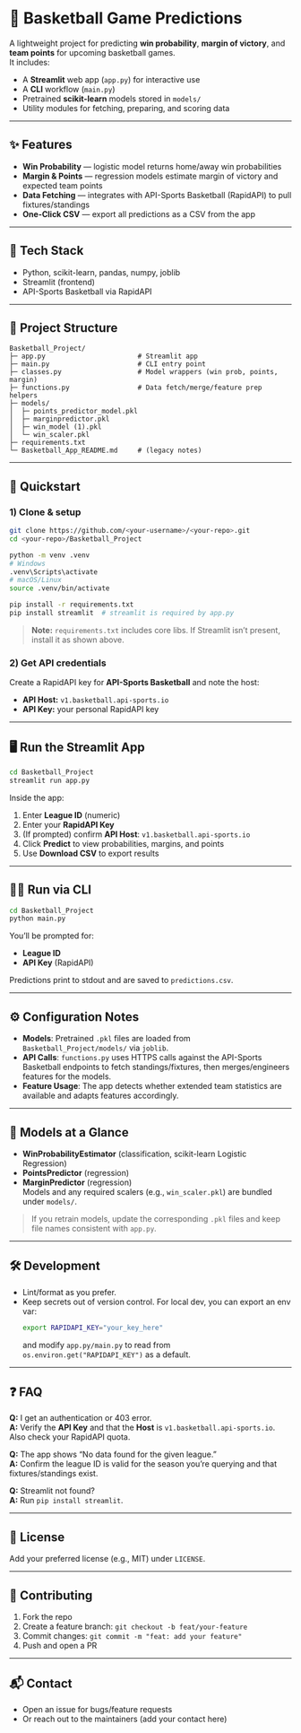 # 🏀 Basketball Game Predictions

A lightweight project for predicting **win probability**, **margin of victory**, and **team points** for upcoming basketball games.  
It includes:

- A **Streamlit** web app (`app.py`) for interactive use
- A **CLI** workflow (`main.py`)
- Pretrained **scikit-learn** models stored in `models/`
- Utility modules for fetching, preparing, and scoring data

---

## ✨ Features

- **Win Probability** — logistic model returns home/away win probabilities  
- **Margin & Points** — regression models estimate margin of victory and expected team points  
- **Data Fetching** — integrates with API-Sports Basketball (RapidAPI) to pull fixtures/standings  
- **One-Click CSV** — export all predictions as a CSV from the app

---

## 🔧 Tech Stack

- Python, scikit-learn, pandas, numpy, joblib
- Streamlit (frontend)
- API-Sports Basketball via RapidAPI

---

## 📁 Project Structure

```
Basketball_Project/
├─ app.py                       # Streamlit app
├─ main.py                      # CLI entry point
├─ classes.py                   # Model wrappers (win prob, points, margin)
├─ functions.py                 # Data fetch/merge/feature prep helpers
├─ models/
│  ├─ points_predictor_model.pkl
│  ├─ marginpredictor.pkl
│  ├─ win_model (1).pkl
│  └─ win_scaler.pkl
├─ requirements.txt
└─ Basketball_App_README.md     # (legacy notes)
```

---

## 🚀 Quickstart

### 1) Clone & setup
```bash
git clone https://github.com/<your-username>/<your-repo>.git
cd <your-repo>/Basketball_Project

python -m venv .venv
# Windows
.venv\Scripts\activate
# macOS/Linux
source .venv/bin/activate

pip install -r requirements.txt
pip install streamlit  # streamlit is required by app.py
```

> **Note:** `requirements.txt` includes core libs. If Streamlit isn’t present, install it as shown above.

### 2) Get API credentials

Create a RapidAPI key for **API-Sports Basketball** and note the host:

- **API Host:** `v1.basketball.api-sports.io`  
- **API Key:** your personal RapidAPI key

---

## 🖥️ Run the Streamlit App

```bash
cd Basketball_Project
streamlit run app.py
```

Inside the app:

1. Enter **League ID** (numeric)  
2. Enter your **RapidAPI Key**  
3. (If prompted) confirm **API Host**: `v1.basketball.api-sports.io`  
4. Click **Predict** to view probabilities, margins, and points  
5. Use **Download CSV** to export results

---

## 🧑‍💻 Run via CLI

```bash
cd Basketball_Project
python main.py
```

You’ll be prompted for:

- **League ID**  
- **API Key** (RapidAPI)

Predictions print to stdout and are saved to `predictions.csv`.

---

## ⚙️ Configuration Notes

- **Models**: Pretrained `.pkl` files are loaded from `Basketball_Project/models/` via `joblib`.
- **API Calls**: `functions.py` uses HTTPS calls against the API-Sports Basketball endpoints to fetch standings/fixtures, then merges/engineers features for the models.
- **Feature Usage**: The app detects whether extended team statistics are available and adapts features accordingly.

---

## 🧪 Models at a Glance

- **WinProbabilityEstimator** (classification, scikit-learn Logistic Regression)
- **PointsPredictor** (regression)
- **MarginPredictor** (regression)  
Models and any required scalers (e.g., `win_scaler.pkl`) are bundled under `models/`.

> If you retrain models, update the corresponding `.pkl` files and keep file names consistent with `app.py`.

---

## 🛠️ Development

- Lint/format as you prefer.  
- Keep secrets out of version control. For local dev, you can export an env var:
  ```bash
  export RAPIDAPI_KEY="your_key_here"
  ```
  and modify `app.py/main.py` to read from `os.environ.get("RAPIDAPI_KEY")` as a default.

---

## ❓ FAQ

**Q:** I get an authentication or 403 error.  
**A:** Verify the **API Key** and that the **Host** is `v1.basketball.api-sports.io`. Also check your RapidAPI quota.

**Q:** The app shows “No data found for the given league.”  
**A:** Confirm the league ID is valid for the season you’re querying and that fixtures/standings exist.

**Q:** Streamlit not found?  
**A:** Run `pip install streamlit`.

---

## 📄 License

Add your preferred license (e.g., MIT) under `LICENSE`.

---

## 🤝 Contributing

1. Fork the repo
2. Create a feature branch: `git checkout -b feat/your-feature`
3. Commit changes: `git commit -m "feat: add your feature"`
4. Push and open a PR

---

## 📬 Contact

- Open an issue for bugs/feature requests
- Or reach out to the maintainers (add your contact here)
